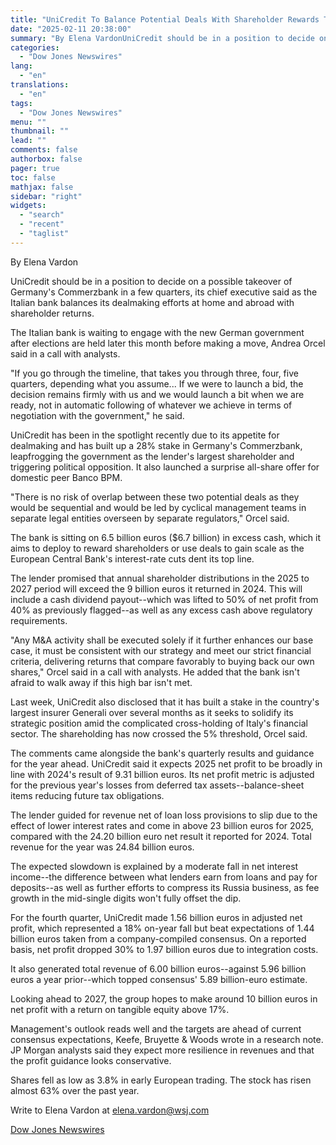 ```yaml
---
title: "UniCredit To Balance Potential Deals With Shareholder Rewards This Year — 2nd Update"
date: "2025-02-11 20:38:00"
summary: "By Elena VardonUniCredit should be in a position to decide on a possible takeover of Germany's Commerzbank in a few quarters, its chief executive said as the Italian bank balances its dealmaking efforts at home and abroad with shareholder returns.The Italian bank is waiting to engage with the new German..."
categories:
  - "Dow Jones Newswires"
lang:
  - "en"
translations:
  - "en"
tags:
  - "Dow Jones Newswires"
menu: ""
thumbnail: ""
lead: ""
comments: false
authorbox: false
pager: true
toc: false
mathjax: false
sidebar: "right"
widgets:
  - "search"
  - "recent"
  - "taglist"
---
```


By Elena Vardon

UniCredit should be in a position to decide on a possible takeover of Germany's Commerzbank in a few quarters, its chief executive said as the Italian bank balances its dealmaking efforts at home and abroad with shareholder returns.

The Italian bank is waiting to engage with the new German government after elections are held later this month before making a move, Andrea Orcel said in a call with analysts.

"If you go through the timeline, that takes you through three, four, five quarters, depending what you assume... If we were to launch a bid, the decision remains firmly with us and we would launch a bit when we are ready, not in automatic following of whatever we achieve in terms of negotiation with the government," he said.

UniCredit has been in the spotlight recently due to its appetite for dealmaking and has built up a 28% stake in Germany's Commerzbank, leapfrogging the government as the lender's largest shareholder and triggering political opposition. It also launched a surprise all-share offer for domestic peer Banco BPM.

"There is no risk of overlap between these two potential deals as they would be sequential and would be led by cyclical management teams in separate legal entities overseen by separate regulators," Orcel said.

The bank is sitting on 6.5 billion euros ($6.7 billion) in excess cash, which it aims to deploy to reward shareholders or use deals to gain scale as the European Central Bank's interest-rate cuts dent its top line.

The lender promised that annual shareholder distributions in the 2025 to 2027 period will exceed the 9 billion euros it returned in 2024. This will include a cash dividend payout--which was lifted to 50% of net profit from 40% as previously flagged--as well as any excess cash above regulatory requirements.

"Any M&A activity shall be executed solely if it further enhances our base case, it must be consistent with our strategy and meet our strict financial criteria, delivering returns that compare favorably to buying back our own shares," Orcel said in a call with analysts. He added that the bank isn't afraid to walk away if this high bar isn't met.

Last week, UniCredit also disclosed that it has built a stake in the country's largest insurer Generali over several months as it seeks to solidify its strategic position amid the complicated cross-holding of Italy's financial sector. The shareholding has now crossed the 5% threshold, Orcel said.

The comments came alongside the bank's quarterly results and guidance for the year ahead. UniCredit said it expects 2025 net profit to be broadly in line with 2024's result of 9.31 billion euros. Its net profit metric is adjusted for the previous year's losses from deferred tax assets--balance-sheet items reducing future tax obligations.

The lender guided for revenue net of loan loss provisions to slip due to the effect of lower interest rates and come in above 23 billion euros for 2025, compared with the 24.20 billion euro net result it reported for 2024. Total revenue for the year was 24.84 billion euros.

The expected slowdown is explained by a moderate fall in net interest income--the difference between what lenders earn from loans and pay for deposits--as well as further efforts to compress its Russia business, as fee growth in the mid-single digits won't fully offset the dip.

For the fourth quarter, UniCredit made 1.56 billion euros in adjusted net profit, which represented a 18% on-year fall but beat expectations of 1.44 billion euros taken from a company-compiled consensus. On a reported basis, net profit dropped 30% to 1.97 billion euros due to integration costs.

It also generated total revenue of 6.00 billion euros--against 5.96 billion euros a year prior--which topped consensus' 5.89 billion-euro estimate.

Looking ahead to 2027, the group hopes to make around 10 billion euros in net profit with a return on tangible equity above 17%.

Management's outlook reads well and the targets are ahead of current consensus expectations, Keefe, Bruyette & Woods wrote in a research note. JP Morgan analysts said they expect more resilience in revenues and that the profit guidance looks conservative.

Shares fell as low as 3.8% in early European trading. The stock has risen almost 63% over the past year.

Write to Elena Vardon at elena.vardon@wsj.com

[Dow Jones Newswires](https://www.tradingview.com/news/DJN_DN20250211004346:0-unicredit-to-balance-potential-deals-with-shareholder-rewards-this-year-2nd-update/)
